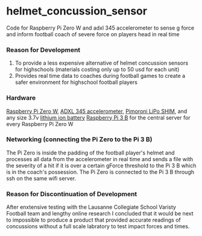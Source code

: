 # helmet_concussion_sensor
Code for Raspberry Pi Zero W and adxl 345 accelerometer to sense g force and inform football coach of severe force on players head in real time

### Reason for Development
1. To provide a less expensive alternative of helmet concussion sensors for highschools (materials costing only up to 50 usd for each unit)
2. Provides real time data to coaches during football games to create a safer environment for highschool football players

### Hardware
[Raspberry Pi Zero W](https://www.adafruit.com/product/3400), [ADXL 345 accelerometer](https://www.adafruit.com/product/1231), [Pimoroni LiPo SHIM](https://www.adafruit.com/product/3196), and any size 3.7v [lithium ion battery](https://www.adafruit.com/?q=lithihium%20ion)
[Raspberry Pi 3 B](https://www.adafruit.com/product/3055) for the central server for every Raspberry Pi Zero W

### Networking (connecting the Pi Zero to the Pi 3 B)
The Pi Zero is inside the padding of the football player's helmet and processes all data from the accelerometer in real time and sends a file with the severity of a hit if it is over a certain gForce threshold to the Pi 3 B which is in the coach's possession. The Pi Zero is connected to the Pi 3 B through ssh on the same wifi server.

### Reason for Discontinuation of Development
After enxtensive testing with the Lausanne Collegiate School Varisty Football team and lengthy online research I concluded that it would be next to impossible to produce a product that provided accurate readings of concussions without a full scale labratory to test impact forces and times.

